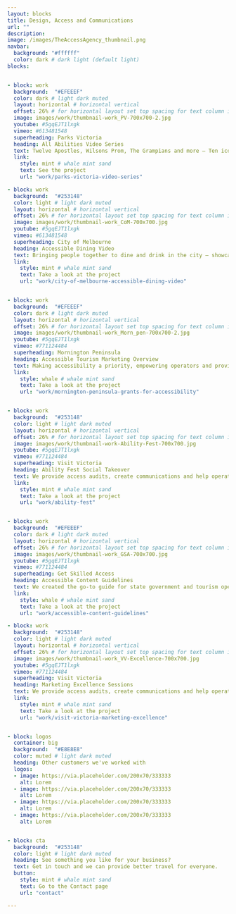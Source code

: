 ```yaml
---
layout: blocks
title: Design, Access and Communications
url: ""
description:
image: /images/TheAccessAgency_thumbnail.png
navbar:
  background: "#ffffff"
  color: dark # dark light (default light)
blocks:


- block: work
  background:  "#EFEEEF"
  color: dark # light dark muted
  layout: horizontal # horizontal vertical
  offset: 26% # for horizontal layout set top spacing for text column in percentages eg 25%
  image: images/work/thumbnail-work_PV-700x700-2.jpg
  youtube: #5gqEJT1lxgk
  vimeo: #613481548
  superheading: Parks Victoria
  heading: All Abilities Video Series
  text: Twelve Apostles, Wilsons Prom, The Grampians and more – Ten iconic Victorian Parks visited and showcased through the eyes of a visitors with reduced mobility.
  link:
    style: mint # whale mint sand
    text: See the project
    url: "work/parks-victoria-video-series"

- block: work
  background:  "#253148"
  color: light # light dark muted
  layout: horizontal # horizontal vertical
  offset: 26% # for horizontal layout set top spacing for text column in percentages eg 25%
  image: images/work/thumbnail-work_CoM-700x700.jpg
  youtube: #5gqEJT1lxgk
  vimeo: #613481548
  superheading: City of Melbourne
  heading: Accessible Dining Video
  text: Bringing people together to dine and drink in the city – showcasing options for all budgets, all tastes, and all abilities.
  link:
    style: mint # whale mint sand
    text: Take a look at the project
    url: "work/city-of-melbourne-accessible-dining-video"


- block: work
  background:  "#EFEEEF"
  color: dark # light dark muted
  layout: horizontal # horizontal vertical
  offset: 26% # for horizontal layout set top spacing for text column in percentages eg 25%
  image: images/work/thumbnail-work_Morn_pen-700x700-2.jpg
  youtube: #5gqEJT1lxgk
  vimeo: #771124484
  superheading: Mornington Peninsula
  heading: Accessible Tourism Marketing Overview
  text: Making accessibility a priority, empowering operators and providing funding.
  link:
    style: whale # whale mint sand
    text: Take a look at the project
    url: "work/mornington-peninsula-grants-for-accessibility"


- block: work
  background:  "#253148"
  color: light # light dark muted
  layout: horizontal # horizontal vertical
  offset: 26% # for horizontal layout set top spacing for text column in percentages eg 25%
  image: images/work/thumbnail-work-Ability-Fest-700x700.jpg
  youtube: #5gqEJT1lxgk
  vimeo: #771124484
  superheading: Visit Victoria
  heading: Ability Fest Social Takeover
  text: We provide access audits, create communications and help operators  meet more visitors.
  link:
    style: mint # whale mint sand
    text: Take a look at the project
    url: "work/ability-fest"


- block: work
  background:  "#EFEEEF"
  color: dark # light dark muted
  layout: horizontal # horizontal vertical
  offset: 26% # for horizontal layout set top spacing for text column in percentages eg 25%
  image: images/work/thumbnail-work_GSA-700x700.jpg
  youtube: #5gqEJT1lxgk
  vimeo: #771124484
  superheading: Get Skilled Access
  heading: Accessible Content Guidelines
  text: We created the go-to guide for state government and tourism operators in Queensland. Working with Get Skilled Access on the Accessibe Tourism Project.
  link:
    style: whale # whale mint sand
    text: Take a look at the project
    url: "work/accessible-content-guidelines"

- block: work
  background:  "#253148"
  color: light # light dark muted
  layout: horizontal # horizontal vertical
  offset: 26% # for horizontal layout set top spacing for text column in percentages eg 25%
  image: images/work/thumbnail-work_VV-Excellence-700x700.jpg
  youtube: #5gqEJT1lxgk
  vimeo: #771124484
  superheading: Visit Victoria
  heading: Marketing Excellence Sessions
  text: We provide access audits, create communications and help operators  meet more visitors.
  link:
    style: mint # whale mint sand
    text: Take a look at the project
    url: "work/visit-victoria-marketing-excellence"


- block: logos
  container: big
  background:  "#E8E8E8"
  color: muted # light dark muted
  heading: Other customers we've worked with
  logos:
  - image: https://via.placeholder.com/200x70/333333
    alt: Lorem
  - image: https://via.placeholder.com/200x70/333333
    alt: Lorem
  - image: https://via.placeholder.com/200x70/333333
    alt: Lorem
  - image: https://via.placeholder.com/200x70/333333
    alt: Lorem


- block: cta
  background:  "#253148"
  color: light # light dark muted
  heading: See something you like for your business?
  text: Get in touch and we can provide better travel for everyone.
  button:
    style: mint # whale mint sand
    text: Go to the Contact page
    url: "contact"

---
```

